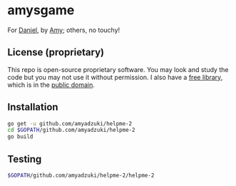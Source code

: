 # amysgame
For [Daniel](https://github.com/danaugrs), by [Amy](https://github.com/amyadzuki); others, no touchy!

## License (proprietary)
This repo is open-source proprietary software.  You may look and study the code but you may not use it without permission.  I also have a [free library](https://github.com/amyadzuki/amygolib), which is in the [public domain](https://creativecommons.org/publicdomain/zero/1.0/).

## Installation
```sh
go get -u github.com/amyadzuki/helpme-2
cd $GOPATH/github.com/amyadzuki/helpme-2
go build
```

## Testing
```sh
$GOPATH/github.com/amyadzuki/helpme-2/helpme-2
```
